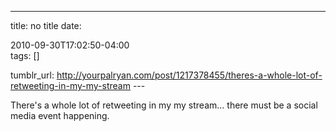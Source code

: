 ---
title: no title
date:

 2010-09-30T17:02:50-04:00  
tags:  []

tumblr_url:
http://yourpalryan.com/post/1217378455/theres-a-whole-lot-of-retweeting-in-my-my-stream
\-\--

There's a whole lot of retweeting in my my stream... there must be a
social media event happening.
